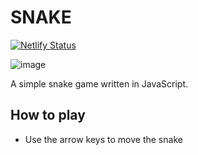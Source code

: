 # SNAKE

[![Netlify Status](https://api.netlify.com/api/v1/badges/2efc4d8e-b383-4f4b-b7b8-f6165fc4f0fc/deploy-status)](https://app.netlify.com/sites/qlebra/deploys)

![image](https://user-images.githubusercontent.com/8301647/198844304-f9fa3d41-321a-40db-9416-1c3e6acacef3.png)

A simple snake game written in JavaScript.

## How to play

* Use the arrow keys to move the snake
